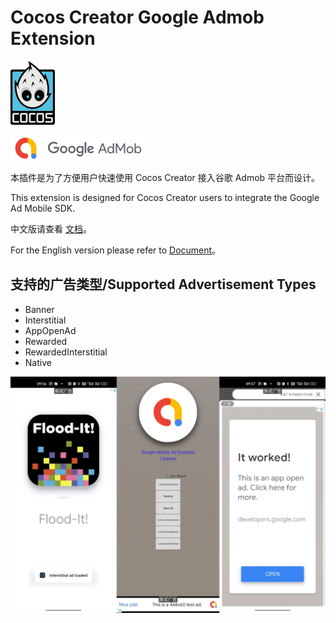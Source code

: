 # Cocos Creator Google Admob Extension

![cocos icon](./extensions/GoogleAdMob/doc/img/cocos.png)

![google admob icon](./extensions/GoogleAdMob/doc/img/admob-icon.png)

本插件是为了方便用户快速使用 Cocos Creator 接入谷歌 Admob 平台而设计。

This extension is designed for Cocos Creator users to integrate the Google Ad Mobile SDK.

中文版请查看 [文档](./extensions/GoogleAdMob/doc/zh/index.md)。

For the English version please refer to [Document](./extensions/GoogleAdMob/doc/en/index.md)。

## 支持的广告类型/Supported Advertisement Types

- Banner
- Interstitial
- AppOpenAd
- Rewarded
- RewardedInterstitial
- Native

![snap](./extensions/GoogleAdMob/doc/img/snap.jpeg)